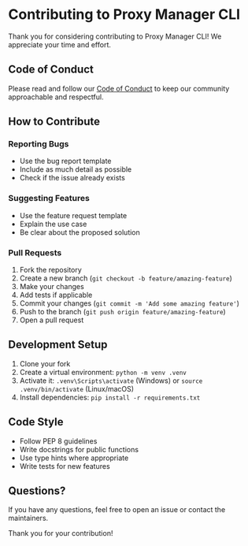 # Contributing to Proxy Manager CLI

Thank you for considering contributing to Proxy Manager CLI! We appreciate your time and effort.

## Code of Conduct

Please read and follow our [Code of Conduct](CODE_OF_CONDUCT.md) to keep our community approachable and respectful.

## How to Contribute

### Reporting Bugs
- Use the bug report template
- Include as much detail as possible
- Check if the issue already exists

### Suggesting Features
- Use the feature request template
- Explain the use case
- Be clear about the proposed solution

### Pull Requests
1. Fork the repository
2. Create a new branch (`git checkout -b feature/amazing-feature`)
3. Make your changes
4. Add tests if applicable
5. Commit your changes (`git commit -m 'Add some amazing feature'`)
6. Push to the branch (`git push origin feature/amazing-feature`)
7. Open a pull request

## Development Setup

1. Clone your fork
2. Create a virtual environment: `python -m venv .venv`
3. Activate it: `.venv\Scripts\activate` (Windows) or `source .venv/bin/activate` (Linux/macOS)
4. Install dependencies: `pip install -r requirements.txt`

## Code Style

- Follow PEP 8 guidelines
- Write docstrings for public functions
- Use type hints where appropriate
- Write tests for new features

## Questions?

If you have any questions, feel free to open an issue or contact the maintainers.

Thank you for your contribution!